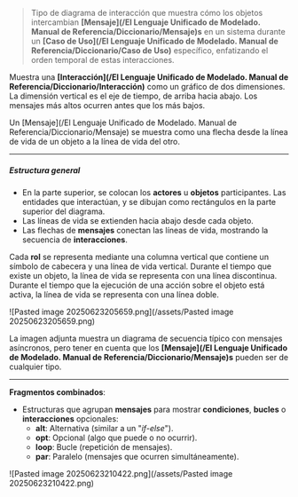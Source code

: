 > Tipo de diagrama de interacción que muestra cómo los objetos intercambian **[Mensaje](/El Lenguaje Unificado de Modelado. Manual de Referencia/Diccionario/Mensaje)s** en un sistema durante un **[Caso de Uso](/El Lenguaje Unificado de Modelado. Manual de Referencia/Diccionario/Caso de Uso)** específico, enfatizando el orden temporal de estas interacciones.

Muestra una **[Interacción](/El Lenguaje Unificado de Modelado. Manual de Referencia/Diccionario/Interacción)** como un gráfico de dos dimensiones. La dimensión vertical es el eje de tiempo, de arriba hacia abajo. Los mensajes más altos ocurren antes que los más bajos.

Un [Mensaje](/El Lenguaje Unificado de Modelado. Manual de Referencia/Diccionario/Mensaje) se muestra como una flecha desde la línea de vida de un objeto a la línea de vida del otro.
****
##### **Estructura general**

- En la parte superior, se colocan los **actores** u **objetos** participantes. Las entidades que interactúan, y se dibujan como rectángulos en la parte superior del diagrama.
- Las líneas de vida se extienden hacia abajo desde cada objeto.
- Las flechas de **mensajes** conectan las líneas de vida, mostrando la secuencia de **interacciones**.

Cada **rol** se representa mediante una columna vertical que contiene un símbolo de cabecera y una línea de vida vertical. Durante el tiempo que existe un objeto, la línea de vida se representa con una línea discontinua. Durante el tiempo que la ejecución de una acción sobre el objeto está activa, la línea de vida se representa con una línea doble.

![Pasted image 20250623205659.png](/assets/Pasted image 20250623205659.png)

La imagen adjunta muestra un diagrama de secuencia típico con mensajes asíncronos, pero tener en cuenta que los **[Mensaje](/El Lenguaje Unificado de Modelado. Manual de Referencia/Diccionario/Mensaje)s** pueden ser de cualquier tipo.
****
**Fragmentos combinados**:

- Estructuras que agrupan **mensajes** para mostrar **condiciones**, **bucles** o **interacciones** opcionales:
    - **alt**: Alternativa (similar a un "*if-else*").
    - **opt**: Opcional (algo que puede o no ocurrir).
    - **loop**: Bucle (repetición de mensajes).
    - **par**: Paralelo (mensajes que ocurren simultáneamente).

![Pasted image 20250623210422.png](/assets/Pasted image 20250623210422.png)